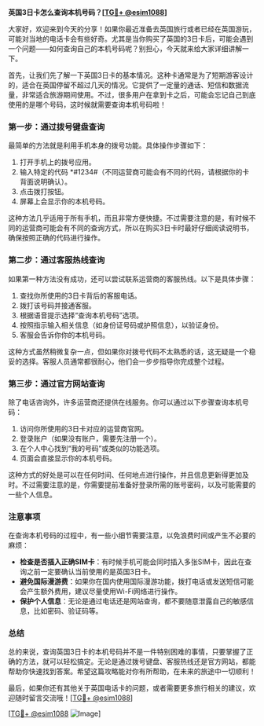 **英国3日卡怎么查询本机号码？[[TG💪+ @esim1088](https://t.me/s/esim1088)]**

大家好，欢迎来到今天的分享！如果你最近准备去英国旅行或者已经在英国游玩，可能对当地的电话卡会有些好奇。尤其是当你购买了英国的3日卡后，可能会遇到一个问题——如何查询自己的本机号码呢？别担心，今天就来给大家详细讲解一下。

首先，让我们先了解一下英国3日卡的基本情况。这种卡通常是为了短期游客设计的，适合在英国停留不超过几天的情况。它提供了一定量的通话、短信和数据流量，非常适合旅游期间使用。不过，很多用户在拿到卡之后，可能会忘记自己到底使用的是哪个号码，这时候就需要查询本机号码啦！

### **第一步：通过拨号键盘查询**

最简单的方法就是利用手机本身的拨号功能。具体操作步骤如下：

1. 打开手机上的拨号应用。
2. 输入特定的代码 *#1234#（不同运营商可能会有不同的代码，请根据你的卡背面说明确认）。
3. 点击拨打按钮。
4. 屏幕上会显示你的本机号码。

这种方法几乎适用于所有手机，而且非常方便快捷。不过需要注意的是，有时候不同的运营商可能会有不同的查询方式，所以在购买3日卡时最好仔细阅读说明书，确保按照正确的代码进行操作。

### **第二步：通过客服热线查询**

如果第一种方法没有成功，还可以尝试联系运营商的客服热线。以下是具体步骤：

1. 查找你所使用的3日卡背后的客服电话。
2. 拨打该号码并接通客服。
3. 根据语音提示选择“查询本机号码”选项。
4. 按照指示输入相关信息（如身份证号码或护照信息），以验证身份。
5. 客服会告诉你你的本机号码。

这种方式虽然稍微复杂一点，但如果你对拨号代码不太熟悉的话，这无疑是一个稳妥的选择。客服人员通常都很耐心，他们会一步步指导你完成整个过程。

### **第三步：通过官方网站查询**

除了电话咨询外，许多运营商还提供在线服务。你可以通过以下步骤查询本机号码：

1. 访问你所使用的3日卡对应的运营商官网。
2. 登录账户（如果没有账户，需要先注册一个）。
3. 在个人中心找到“我的号码”或类似的功能选项。
4. 页面会直接显示你的本机号码。

这种方式的好处是可以在任何时间、任何地点进行操作，并且信息更新得更加及时。不过需要注意的是，你需要提前准备好登录所需的账号密码，以及可能需要的一些个人信息。

### **注意事项**

在查询本机号码的过程中，有一些小细节需要注意，以免浪费时间或产生不必要的麻烦：

- **检查是否插入正确SIM卡**：有时候手机可能会同时插入多张SIM卡，因此在查询之前一定要确认当前使用的是英国3日卡。
- **避免国际漫游费**：如果你在国内使用国际漫游功能，拨打电话或发送短信可能会产生额外费用，建议尽量使用Wi-Fi网络进行操作。
- **保护个人信息**：无论是通过电话还是网站查询，都不要随意泄露自己的敏感信息，比如密码、验证码等。

### **总结**

总的来说，查询英国3日卡的本机号码并不是一件特别困难的事情，只要掌握了正确的方法，就可以轻松搞定。无论是通过拨号键盘、客服热线还是官方网站，都能帮助你快速找到答案。希望这篇攻略能对你有所帮助，在未来的旅途中一切顺利！

最后，如果你还有其他关于英国电话卡的问题，或者需要更多旅行相关的建议，欢迎随时留言交流哦！[[TG💪+ @esim1088](https://t.me/s/esim1088)] 

[[TG💪+ @esim1088](https://t.me/s/esim1088) ![Image](https://i.postimg.cc/4NQfJmqS/Snipaste-2025-05-13-00-14-12.png)]